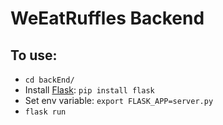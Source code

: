 # WeEatRuffles Backend

## To use:

* `cd backEnd/`
* Install [Flask](http://flask.pocoo.org): `pip install flask`
* Set env variable: `export FLASK_APP=server.py`
* `flask run`
